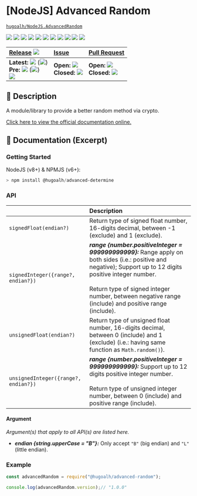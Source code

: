 # \[NodeJS\] Advanced Random

[`hugoalh/NodeJS.AdvancedRandom`](https://github.com/hugoalh/NodeJS.AdvancedRandom)

[![](https://img.shields.io/github/contributors/hugoalh/NodeJS.AdvancedRandom?style=flat-square&logo=github)](https://github.com/hugoalh/NodeJS.AdvancedRandom/graphs/contributors)
[![](https://img.shields.io/github/license/hugoalh/NodeJS.AdvancedRandom?style=flat-square&logo=github)](https://github.com/hugoalh/NodeJS.AdvancedRandom/blob/master/LICENSE.md)
![](https://img.shields.io/github/languages/count/hugoalh/NodeJS.AdvancedRandom?style=flat-square&logo=github)
![](https://img.shields.io/github/languages/top/hugoalh/NodeJS.AdvancedRandom?style=flat-square&logo=github)
![](https://img.shields.io/github/repo-size/hugoalh/NodeJS.AdvancedRandom?style=flat-square&logo=github)
![](https://img.shields.io/github/languages/code-size/hugoalh/NodeJS.AdvancedRandom?style=flat-square&logo=github)
![](https://img.shields.io/github/watchers/hugoalh/NodeJS.AdvancedRandom?style=flat-square&logo=github)
![](https://img.shields.io/github/stars/hugoalh/NodeJS.AdvancedRandom?style=flat-square&logo=github)
![](https://img.shields.io/github/forks/hugoalh/NodeJS.AdvancedRandom?style=flat-square&logo=github)
[![](https://img.shields.io/lgtm/alerts/g/hugoalh/NodeJS.AdvancedRandom.svg?style=flat-square&logo=lgtm&label=%20)](https://lgtm.com/projects/g/hugoalh/NodeJS.AdvancedRandom/alerts)
[![](https://img.shields.io/lgtm/grade/javascript/g/hugoalh/NodeJS.AdvancedRandom.svg?style=flat-square&logo=lgtm)](https://lgtm.com/projects/g/hugoalh/NodeJS.AdvancedRandom/context:javascript)

| **[Release](https://github.com/hugoalh/NodeJS.AdvancedRandom/releases)** ![](https://img.shields.io/github/downloads/hugoalh/NodeJS.AdvancedRandom/total?style=flat-square&color=000000&label=%20) | **[Issue](https://github.com/hugoalh/NodeJS.AdvancedRandom/issues?q=is%3Aissue)** | **[Pull Request](https://github.com/hugoalh/NodeJS.AdvancedRandom/pulls?q=is%3Apr)** |
|:----|:----|:----|
| **Latest:** ![](https://img.shields.io/github/release/hugoalh/NodeJS.AdvancedRandom?sort=semver&style=flat-square&color=000000&label=%20) (![](https://img.shields.io/github/release-date/hugoalh/NodeJS.AdvancedRandom?style=flat-square&color=000000&label=%20))<br />**Pre:** ![](https://img.shields.io/github/release/hugoalh/NodeJS.AdvancedRandom?include_prereleases&sort=semver&style=flat-square&color=000000&label=%20) (![](https://img.shields.io/github/release-date-pre/hugoalh/NodeJS.AdvancedRandom?style=flat-square&color=000000&label=%20))<br />[![](https://img.shields.io/npm/v/@hugoalh/advanced-random?style=flat-square&logo=npm)](https://www.npmjs.com/package/@hugoalh/advanced-random) | **Open:** ![](https://img.shields.io/github/issues-raw/hugoalh/NodeJS.AdvancedRandom?style=flat-square&color=000000&label=%20)<br />**Closed:** ![](https://img.shields.io/github/issues-closed-raw/hugoalh/NodeJS.AdvancedRandom?style=flat-square&color=000000&label=%20) | **Open:** ![](https://img.shields.io/github/issues-pr-raw/hugoalh/NodeJS.AdvancedRandom?style=flat-square&color=000000&label=%20)<br />**Closed:** ![](https://img.shields.io/github/issues-pr-closed-raw/hugoalh/NodeJS.AdvancedRandom?style=flat-square&color=000000&label=%20) |

## 📜 Description

A module/library to provide a better random method via crypto.

[Click here to view the official documentation online.](https://github.com/hugoalh/NodeJS.AdvancedRandom/wiki)

## 📄 Documentation (Excerpt)

### Getting Started

NodeJS (v8+) & NPMJS (v6+):

```powershell
> npm install @hugoalh/advanced-determine
```

### API

|  | **Description** |
|:----|:----|
| `signedFloat(endian?)` | Return type of signed float number, 16-digits decimal, between -1 (exclude) and 1 (exclude). |
| `signedInteger({range?, endian?})` | ***range {number.positiveInteger = 999999999999}:*** Range apply on both sides (i.e.: positive and negative); Support up to 12 digits positive integer number.<br /><br />Return type of signed integer number, between negative range (include) and positive range (include). |
| `unsignedFloat(endian?)` | Return type of unsigned float number, 16-digits decimal, between 0 (include) and 1 (exclude) (i.e.: having same function as `Math.random()`). |
| `unsignedInteger({range?, endian?})` | ***range {number.positiveInteger = 999999999999}:*** Support up to 12 digits positive integer number.<br /><br />Return type of unsigned integer number, between 0 (include) and positive range (include). |

#### Argument

*Argument(s) that apply to all API(s) are listed here.*

- ***endian {string.upperCase = "B"}:*** Only accept `"B"` (big endian) and `"L"` (little endian).

### Example

```javascript
const advancedRandom = require("@hugoalh/advanced-random");

console.log(advancedRandom.version);// "1.0.0"
```
